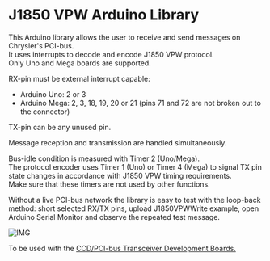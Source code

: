 # J1850 VPW Arduino Library

This Arduino library allows the user to receive and send messages on Chrysler's PCI-bus.  
It uses interrupts to decode and encode J1850 VPW protocol.  
Only Uno and Mega boards are supported.

RX-pin must be external interrupt capable:
- Arduino Uno: 2 or 3
- Arduino Mega: 2, 3, 18, 19, 20 or 21 (pins 71 and 72 are not broken out to the connector)

TX-pin can be any unused pin.

Message reception and transmission are handled simultaneously.

Bus-idle condition is measured with Timer 2 (Uno/Mega).  
The protocol encoder uses Timer 1 (Uno) or Timer 4 (Mega) to signal TX pin state changes in accordance with J1850 VPW timing requirements.  
Make sure that these timers are not used by other functions.

Without a live PCI-bus network the library is easy to test with the loop-back method: short selected RX/TX pins, upload J1850VPWWrite example, open Arduino Serial Monitor and observe the repeated test message.

![IMG](https://chryslerccdsci.files.wordpress.com/2021/04/pci-bus_transceiver_schematic_03.png)

To be used with the [CCD/PCI-bus Transceiver Development Boards.](https://github.com/laszlodaniel/CCDPCIBusTransceiver)
